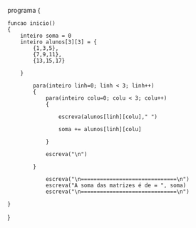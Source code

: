 programa
{
	
	funcao inicio()
	{
		inteiro soma = 0 
		inteiro alunos[3][3] = {
			{1,3,5},
			{7,9,11},
			{13,15,17}
			
		}
		   
			para(inteiro linh=0; linh < 3; linh++)
			{
				para(inteiro colu=0; colu < 3; colu++)
				{

					escreva(alunos[linh][colu]," ")
					
					soma += alunos[linh][colu]
							
				}
				
		     	escreva("\n")
						
			}

				escreva("\n==============================\n")
				escreva("A soma das matrizes é de = ", soma)
				escreva("\n==============================\n")
				
	} 
}
